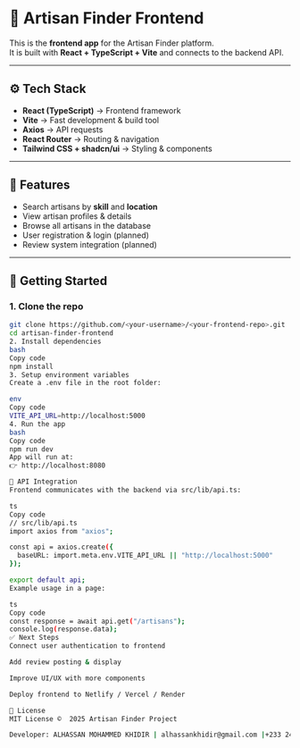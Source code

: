 # 🎨 Artisan Finder Frontend

This is the **frontend app** for the Artisan Finder platform.  
It is built with **React + TypeScript + Vite** and connects to the backend API.

---

## ⚙️ Tech Stack
- **React (TypeScript)** → Frontend framework  
- **Vite** → Fast development & build tool  
- **Axios** → API requests  
- **React Router** → Routing & navigation  
- **Tailwind CSS + shadcn/ui** → Styling & components  

---

## 📌 Features
- Search artisans by **skill** and **location**  
- View artisan profiles & details  
- Browse all artisans in the database  
- User registration & login (planned)  
- Review system integration (planned)  

---

## 🚀 Getting Started

### 1. Clone the repo
```bash
git clone https://github.com/<your-username>/<your-frontend-repo>.git
cd artisan-finder-frontend
2. Install dependencies
bash
Copy code
npm install
3. Setup environment variables
Create a .env file in the root folder:

env
Copy code
VITE_API_URL=http://localhost:5000
4. Run the app
bash
Copy code
npm run dev
App will run at:
👉 http://localhost:8080

📡 API Integration
Frontend communicates with the backend via src/lib/api.ts:

ts
Copy code
// src/lib/api.ts
import axios from "axios";

const api = axios.create({
  baseURL: import.meta.env.VITE_API_URL || "http://localhost:5000"
});

export default api;
Example usage in a page:

ts
Copy code
const response = await api.get("/artisans");
console.log(response.data);
✅ Next Steps
Connect user authentication to frontend

Add review posting & display

Improve UI/UX with more components

Deploy frontend to Netlify / Vercel / Render

📜 License
MIT License ©  2025 Artisan Finder Project

Developer: ALHASSAN MOHAMMED KHIDIR | alhassankhidir@gmail.com |+233 243395565